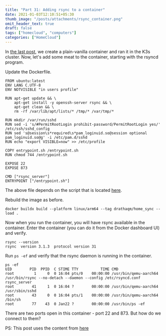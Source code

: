 ```yaml
---
title: "Part 31: Adding rsync to a container"
date: 2021-01-03T12:10:51+05:30
thumb_image: "/posts/attachments/rsync_container.png"
omit_header_text: true
draft: false
tags: ["homecloud", "computers"]
categories: ["HomeCloud"]
---
```


In [the last post](/posts/pi/30_hello_docker/), we create a plain-vanilla container and ran it in the K3s cluster. Now, let's add some meat to the container, starting with the rsyncd program. 

Update the Dockerfile.

```
FROM ubuntu:latest
ENV LANG C.UTF-8
ENV NOTVISIBLE "in users profile"

RUN apt-get update && \
	apt-get install -y openssh-server rsync && \
	apt-get clean && \
	rm -rf /var/lib/apt/lists/* /tmp/* /var/tmp/*

RUN mkdir /var/run/sshd
RUN sed -i 's/#PermitRootLogin prohibit-password/PermitRootLogin yes/' /etc/ssh/sshd_config
RUN sed 's@session\s*required\s*pam_loginuid.so@session optional pam_loginuid.so@g' -i /etc/pam.d/sshd
RUN echo "export VISIBLE=now" >> /etc/profile

COPY entrypoint.sh /entrypoint.sh
RUN chmod 744 /entrypoint.sh

EXPOSE 22
EXPOSE 873

CMD ["rsync_server"]
ENTRYPOINT ["/entrypoint.sh"]
```

The above file depends on the script that is located [here](https://github.com/axiom-data-science/rsync-server/blob/master/entrypoint.sh).

Rebuild the image as before.

```
docker buildx build --platform linux/arm64 --tag drathaqm/home_sync --load .
```

Now when you run the container, you will have rsync available in the container. Enter the container (you can do it from the Docker dashboard UI) and verify.

```
rsync --version
rsync  version 3.1.3  protocol version 31
```

Run `ps -ef` and verify that the rsync daemon is running in the container.

```
ps -ef 
UID        PID  PPID  C STIME TTY          TIME CMD
root         1     0  0 16:04 pts/0    00:00:00 /usr/bin/qemu-aarch64 /usr/bin/rsync --no-detach --daemon --config /etc/rsyncd.conf rsync_server
root        41     1  0 16:04 ?        00:00:00 /usr/bin/qemu-aarch64 /usr/sbin/sshd
root        43     0  0 16:04 pts/1    00:00:00 /usr/bin/qemu-aarch64 /bin/sh
root        77    43  0 Jan22 ?        00:00:00 /usr/bin/ps -ef
```

There are two ports open in this container - port 22 and 873. But how do we connect to them? 

PS: This post uses the content from [here](https://github.com/axiom-data-science/rsync-server)
